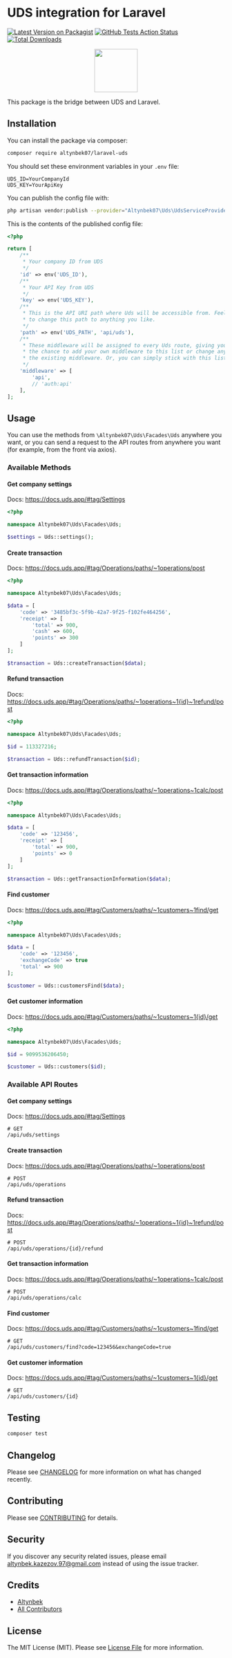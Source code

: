 # UDS integration for Laravel

[![Latest Version on Packagist](https://img.shields.io/packagist/v/altynbek07/laravel-uds.svg?style=flat-square)](https://packagist.org/packages/altynbek07/laravel-uds)
[![GitHub Tests Action Status](https://img.shields.io/github/workflow/status/altynbek07/laravel-uds/run-tests?label=tests)](https://github.com/altynbek07/laravel-uds/actions?query=workflow%3Arun-tests+branch%3Amaster)
[![Total Downloads](https://img.shields.io/packagist/dt/altynbek07/laravel-uds.svg?style=flat-square)](https://packagist.org/packages/altynbek07/laravel-uds)

<p align="center">
    <img src="./img/uds-horizontal.svg" height="100" />
</p>

This package is the bridge between UDS and Laravel.

## Installation

You can install the package via composer:

```bash
composer require altynbek07/laravel-uds
```

You should set these environment variables in your `.env` file:

```env
UDS_ID=YourCompanyId
UDS_KEY=YourApiKey
```

You can publish the config file with:

```bash
php artisan vendor:publish --provider="Altynbek07\Uds\UdsServiceProvider" --tag="config"
```

This is the contents of the published config file:

```php
<?php

return [
    /**
     * Your company ID from UDS
     */
    'id' => env('UDS_ID'),
    /**
     * Your API Key from UDS
     */
    'key' => env('UDS_KEY'),
    /**
     * This is the API URI path where Uds will be accessible from. Feel free
     * to change this path to anything you like.
     */
    'path' => env('UDS_PATH', 'api/uds'),
    /**
     * These middleware will be assigned to every Uds route, giving you
     * the chance to add your own middleware to this list or change any of
     * the existing middleware. Or, you can simply stick with this list.
     */
    'middleware' => [
        'api',
        // 'auth:api'
    ],
];
```

## Usage

You can use the methods from `\Altynbek07\Uds\Facades\Uds` anywhere you want, or you can send a request to the API routes from anywhere you want (for example, from the front via axios).

### Available Methods

#### Get company settings

Docs: https://docs.uds.app/#tag/Settings

```php
<?php

namespace Altynbek07\Uds\Facades\Uds;

$settings = Uds::settings();
```

#### Create transaction

Docs: https://docs.uds.app/#tag/Operations/paths/~1operations/post

```php
<?php

namespace Altynbek07\Uds\Facades\Uds;

$data = [
    'code' => '3485bf3c-5f9b-42a7-9f25-f102fe464256',
    'receipt' => [
        'total' => 900,
        'cash' => 600,
        'points' => 300
    ]
];

$transaction = Uds::createTransaction($data);
```

#### Refund transaction

Docs: https://docs.uds.app/#tag/Operations/paths/~1operations~1{id}~1refund/post

```php
<?php

namespace Altynbek07\Uds\Facades\Uds;

$id = 113327216;

$transaction = Uds::refundTransaction($id);
```

#### Get transaction information

Docs: https://docs.uds.app/#tag/Operations/paths/~1operations~1calc/post

```php
<?php

namespace Altynbek07\Uds\Facades\Uds;

$data = [
    'code' => '123456',
    'receipt' => [
        'total' => 900,
        'points' => 0
    ]
];

$transaction = Uds::getTransactionInformation($data);
```

#### Find customer

Docs: https://docs.uds.app/#tag/Customers/paths/~1customers~1find/get

```php
<?php

namespace Altynbek07\Uds\Facades\Uds;

$data = [
    'code' => '123456',
    'exchangeCode' => true
    'total' => 900
];

$customer = Uds::customersFind($data);
```

#### Get customer information

Docs: https://docs.uds.app/#tag/Customers/paths/~1customers~1{id}/get

```php
<?php

namespace Altynbek07\Uds\Facades\Uds;

$id = 9099536206450;

$customer = Uds::customers($id);
```

### Available API Routes

#### Get company settings

Docs: https://docs.uds.app/#tag/Settings

```
# GET
/api/uds/settings
```

#### Create transaction

Docs: https://docs.uds.app/#tag/Operations/paths/~1operations/post

```
# POST
/api/uds/operations
```

#### Refund transaction

Docs: https://docs.uds.app/#tag/Operations/paths/~1operations~1{id}~1refund/post

```
# POST
/api/uds/operations/{id}/refund
```

#### Get transaction information

Docs: https://docs.uds.app/#tag/Operations/paths/~1operations~1calc/post

```
# POST
/api/uds/operations/calc
```

#### Find customer

Docs: https://docs.uds.app/#tag/Customers/paths/~1customers~1find/get

```
# GET
/api/uds/customers/find?code=123456&exchangeCode=true
```

#### Get customer information

Docs: https://docs.uds.app/#tag/Customers/paths/~1customers~1{id}/get

```
# GET
/api/uds/customers/{id}
```

## Testing

```bash
composer test
```

## Changelog

Please see [CHANGELOG](CHANGELOG.md) for more information on what has changed recently.

## Contributing

Please see [CONTRIBUTING](CONTRIBUTING.md) for details.

## Security

If you discover any security related issues, please email altynbek.kazezov.97@gmail.com instead of using the issue tracker.

## Credits

-   [Altynbek](https://github.com/altynbek07)
-   [All Contributors](../../contributors)

## License

The MIT License (MIT). Please see [License File](LICENSE.md) for more information.
